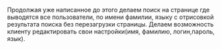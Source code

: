 Продолжая уже написанное до этого делаем поиск на странице где выводятся все пользователи, по имени фамилии, языку с отрисовкой результата поиска без перезагрузки страницы.
	Делаем возможность клиенту редактировать свои настройки(имя, фамилию, логин,пароль, язык).
